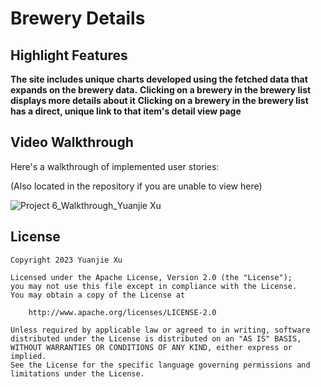 # Brewery Details

## Highlight Features

**The site includes unique charts developed using the fetched data that expands on the brewery data.**
**Clicking on a brewery in the brewery list displays more details about it**
**Clicking on a brewery in the brewery list has a direct, unique link to that item's detail view page**

## Video Walkthrough

Here's a walkthrough of implemented user stories:

(Also located in the repository if you are unable to view here)

<img src='https://imgur.com/a/0TXJ1UZ.gif' title='Project 6_Walkthrough_Yuanjie Xu' width='' alt='Project 6_Walkthrough_Yuanjie Xu' />

## License

    Copyright 2023 Yuanjie Xu

    Licensed under the Apache License, Version 2.0 (the "License");
    you may not use this file except in compliance with the License.
    You may obtain a copy of the License at

        http://www.apache.org/licenses/LICENSE-2.0

    Unless required by applicable law or agreed to in writing, software
    distributed under the License is distributed on an "AS IS" BASIS,
    WITHOUT WARRANTIES OR CONDITIONS OF ANY KIND, either express or implied.
    See the License for the specific language governing permissions and
    limitations under the License.
